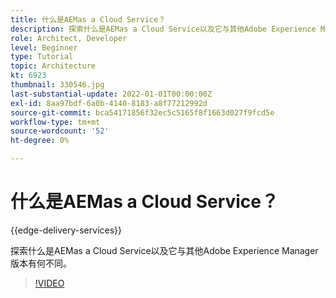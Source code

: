 ```yaml
---
title: 什么是AEMas a Cloud Service？
description: 探索什么是AEMas a Cloud Service以及它与其他Adobe Experience Manager版本有何不同。
role: Architect, Developer
level: Beginner
type: Tutorial
topic: Architecture
kt: 6923
thumbnail: 330546.jpg
last-substantial-update: 2022-01-01T00:00:00Z
exl-id: 8aa97bdf-6a0b-4140-8183-a8f77212992d
source-git-commit: bca54171856f32ec5c5165f8f1663d027f9fcd5e
workflow-type: tm+mt
source-wordcount: '52'
ht-degree: 0%

---
```


# 什么是AEMas a Cloud Service？

{{edge-delivery-services}}

探索什么是AEMas a Cloud Service以及它与其他Adobe Experience Manager版本有何不同。

>[!VIDEO](https://video.tv.adobe.com/v/330546?quality=12&learn=on)

